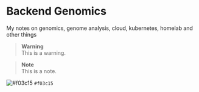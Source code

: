 # Backend Genomics 
My notes on genomics, genome analysis, cloud, kubernetes, homelab and other things

> __Warning__  
> This is a warning.

> __Note__  
> This is a note.
> 
![#f03c15](https://via.placeholder.com/15/f03c15/f03c15.png) `#f03c15`

